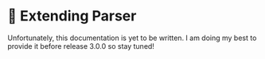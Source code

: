 # 🧽 Extending Parser

Unfortunately, this documentation is yet to be written. I am doing my best to provide it
before release 3.0.0 so stay tuned!
